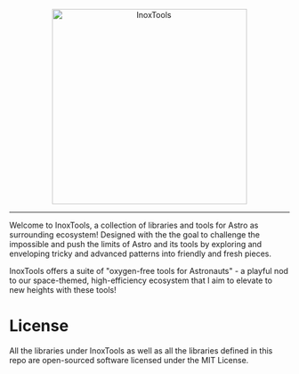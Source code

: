 <p align="center">
    <img alt="InoxTools" width="350px" src="./assets/shield.png"/>
</p>

---

Welcome to InoxTools, a collection of libraries and tools for Astro as surrounding ecosystem!
Designed with the the goal to challenge the impossible and push the limits of Astro and its tools by exploring and enveloping tricky and advanced patterns into friendly and fresh pieces.

InoxTools offers a suite of "oxygen-free tools for Astronauts" - a playful nod to our space-themed, high-efficiency ecosystem that I aim to elevate to new heights with these tools!

# License

All the libraries under InoxTools as well as all the libraries defined in this repo are open-sourced software licensed under the MIT License.
